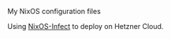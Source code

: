 My NixOS configuration files

Using [NixOS-Infect](https://github.com/elitak/nixos-infect) to deploy on Hetzner Cloud.

